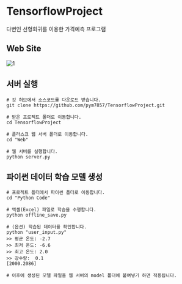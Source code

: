 # TensorflowProject
다변인 선형회귀를 이용한 가격예측 프로그램 

## Web Site
![1](./image/i.png)

## 서버 실행
```
# 깃 허브에서 소스코드를 다운로드 받습니다.
git clone https://github.com/pym7857/TensorflowProject.git

# 받은 프로젝트 폴더로 이동합니다.
cd TensorflowProject

# 플라스크 웹 서버 폴더로 이동합니다.
cd "Web"

# 웹 서버를 실행합니다.
python server.py
```

## 파이썬 데이터 학습 모델 생성
```
# 프로젝트 폴더에서 파이썬 폴더로 이동합니다.
cd "Python Code"

# 엑셀(Excel) 파일로 학습을 수행합니다.
python offline_save.py

# (옵션) 학습된 데이터를 확인합니다.
python "user_input.py"
>> 평균 온도: -2.7
>> 최저 온도: -6.6
>> 최고 온도: 2.0
>> 강수량:  0.1
[2000.2086]

# 이후에 생성된 모델 파일을 웹 서버의 model 폴더에 붙여넣기 하면 적용됩니다.
```

